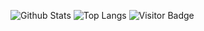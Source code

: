 <!-- ### Hi there 👋 -->

<!--
**repzlaw/repzlaw** is a ✨ _special_ ✨ repository because its `README.md` (this file) appears on your GitHub profile.

Here are some ideas to get you started:

- 🔭 I’m currently working on ...
- 🌱 I’m currently learning ...
- 👯 I’m looking to collaborate on ...
- 🤔 I’m looking for help with ...
- 💬 Ask me about ...
- 📫 How to reach me: ...
- 😄 Pronouns: ...
- ⚡ Fun fact: ...
-->


![Github Stats](https://github-readme-stats.vercel.app/api?username=repzlaw&count_private=true&show_icons=true&include_all_commits=true&theme=dracula)
![Top Langs](https://github-readme-stats.vercel.app/api/top-langs/?username=repzlaw&layout=default&theme=dracula&count_private=true&show_icons=true)
![Visitor Badge](https://visitor-badge.laobi.icu/badge?page_id=repzlaw.repzlaw)
